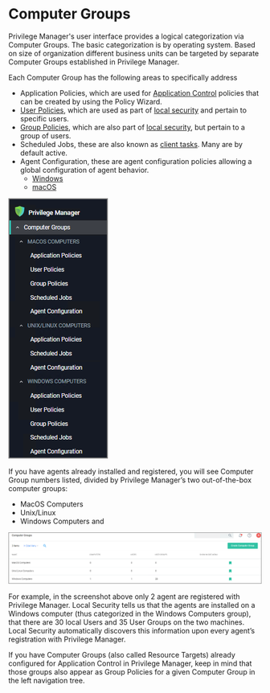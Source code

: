 [title]: # (Computer Groups)
[tags]: # (admin,configuration)
[priority]: # (2100)
# Computer Groups

Privilege Manager's user interface provides a logical categorization via Computer Groups. The basic categorization is by operating system. Based on size of organization different business units can be targeted by separate Computer Groups established in Privilege Manager.

Each Computer Group has the following areas to specifically address

* Application Policies, which are used for [Application Control](app-control/index.md) policies that can be created by using the Policy Wizard.
* [User Policies](local-security/ls-local-users.md), which are used as part of [local security](local-security/index.md) and pertain to specific users.
* [Group Policies](local-security/ls-local-groups.md), which are also part of [local security](local-security/index.md), but pertain to a group of users.
* Scheduled Jobs, these are also known as [client tasks](../admin/tasks/client/index.md). Many are by default active.
* Agent Configuration, these are agent configuration policies allowing a global configuration of agent behavior.
  * [Windows](../agents/win/cfg/index.md)
  * [macOS](../agents/macOS/cfg/index.md)

![cg menu](images/cg-menu.png "Computer Groups Menu")

If you have agents already installed and registered, you will see Computer Group numbers listed, divided by Privilege Manager’s two out-of-the-box computer groups:

* MacOS Computers
* Unix/Linux
* Windows Computers and

![cg](images/cg.png "Default Computer Groups")

For example, in the screenshot above only 2 agent are registered with Privilege Manager. Local Security tells us that the agents are installed on a Windows computer (thus categorized in the Windows Computers group), that there are 30 local Users  and 35 User Groups on the two machines. Local Security automatically discovers this information upon every agent’s registration with Privilege Manager.

If you have Computer Groups (also called Resource Targets) already configured for Application Control in Privilege Manager, keep in mind that those groups also appear as Group Policies for a given Computer Group in the left navigation tree.
